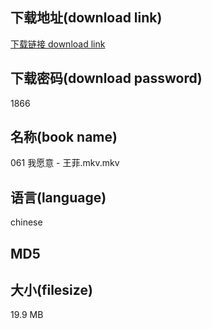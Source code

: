 ## 下载地址(download link)
[下载链接 download link](https://voluble-croquembouche-d321dc.netlify.app/?s=061+%E6%88%91%E6%84%BF%E6%84%8F+-+%E7%8E%8B%E8%8F%B2.mkv)

## 下载密码(download password)
1866

## 名称(book name)
061 我愿意 - 王菲.mkv.mkv

## 语言(language)
chinese

## MD5


## 大小(filesize)
19.9 MB

